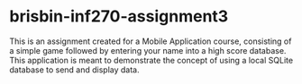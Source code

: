 # brisbin-inf270-assignment3
This is an assignment created for a Mobile Application course, consisting of a simple game followed by entering your name into a high score database. This application is meant to demonstrate the concept of using a local SQLite database to send and display data.
